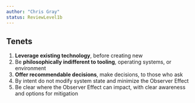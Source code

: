 ```yaml
---
author: "Chris Gray"
status: ReviewLevel1b
---
```


## Tenets

<!--start-TenetOverview-->
1.  **Leverage existing technology**, before creating new
2.  Be **philosophically indifferent to tooling**, operating systems, or
    environment
3.  **Offer recommendable decisions**, make decisions, to those who ask
4.  By intent do not modify system state and minimize the Observer Effect
5.  Be clear where the Observer Effect can impact, with clear awareness and options for mitigation
<!--end-TenetOverview-->
